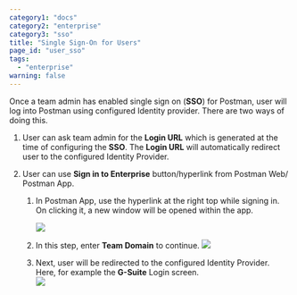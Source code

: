 ```yaml
---
category1: "docs"
category2: "enterprise"
category3: "sso"
title: "Single Sign-On for Users"
page_id: "user_sso"
tags: 
  - "enterprise"
warning: false
---
```


Once a team admin has enabled single sign on (**SSO**) for Postman, user will log into Postman using configured Identity provider. There are two ways of doing this.

1.  User can ask team admin for the **Login URL** which is generated at the time of configuring the **SSO**. The **Login URL** will automatically redirect user to the configured Identity Provider.

2.  User can use **Sign in to Enterprise** button/hyperlink from Postman Web/ Postman App.  

    1.  In Postman App, use the hyperlink at the right top while signing in. On clicking it, a new window will be opened within the app.  

        ![](https://s3.amazonaws.com/postman-static-getpostman-com/postman-docs/59036606.png)
    2.  In this step, enter **Team Domain** to continue. **![](https://s3.amazonaws.com/postman-static-getpostman-com/postman-docs/59037264.png)**
    3.  Next, user will be redirected to the configured Identity Provider. Here, for example the **G-Suite** Login screen.  
        ![](https://s3.amazonaws.com/postman-static-getpostman-com/postman-docs/59036889.png)  
